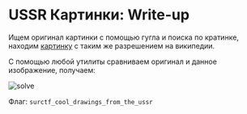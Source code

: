# USSR Картинки: Write-up

Ищем оригинал картинки с помощью гугла и поиска по кратинке, находим [картинку](https://ru.wikipedia.org/wiki/Клином_красным_бей_белых#/media/Файл:Klinom_Krasnym_Bej_Belych.JPG) с таким же разрешением на википедии.

С помощью любой утилиты сравниваем оригинал и данное изображение, получаем:

![solve](solve.jpg)

Флаг: `surctf_cool_drawings_from_the_ussr`
